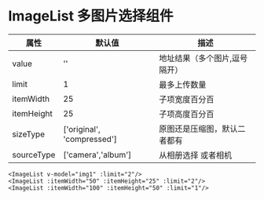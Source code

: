 # ImageList 多图片选择组件

|属性|默认值|描述
|---|---|---|
|value|''|地址结果（多个图片,逗号隔开）
|limit|1|最多上传数量
|itemWidth|25|子项宽度百分百
|itemHeight|25|子项高度百分百
|sizeType|['original', 'compressed']|原图还是压缩图，默认二者都有
|sourceType|['camera','album'] |从相册选择 或者相机

```vue
<ImageList v-model="img1" :limit="2"/>
<ImageList :itemWidth="50" :itemHeight="25" :limit="2"/>
<ImageList :itemWidth="100" :itemHeight="50" :limit="1"/>
```